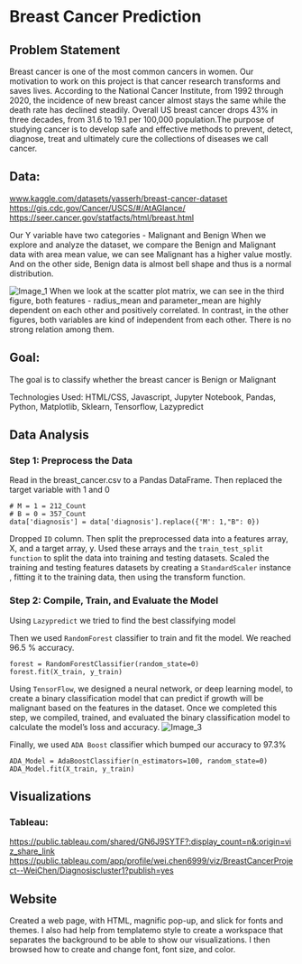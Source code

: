 # Breast Cancer Prediction
## Problem Statement  
Breast cancer is one of the most common cancers in women. Our motivation to work on this project
is that cancer research transforms and saves lives. According to the National Cancer Institute, 
from 1992 through 2020, the incidence of new breast cancer almost stays the same while the death
rate has declined steadily. Overall US breast cancer drops 43% in three decades, from 31.6 to 
19.1 per 100,000 population.The purpose of studying cancer is to develop safe and effective 
methods to prevent, detect, diagnose, treat and ultimately cure the collections of diseases we
call cancer. 

## Data:
www.kaggle.com/datasets/yasserh/breast-cancer-dataset 
https://gis.cdc.gov/Cancer/USCS/#/AtAGlance/ 
https://seer.cancer.gov/statfacts/html/breast.html

Our Y variable have two categories - Malignant and Benign 
When we explore and analyze the dataset, we compare the Benign and Malignant data with area 
mean value, we can see Malignant has a higher value mostly. And on the other side, Benign data 
is almost bell shape and thus is a normal distribution.

![Image_1](Diagnosis_Matrix.png)
When we look at the scatter plot matrix, we can see in the third figure, both features - 
radius_mean and parameter_mean are highly dependent on each other and positively correlated. 
In contrast, in the other figures, both variables are kind of independent from each other. 
There is no strong relation among them.

## Goal:
The goal is to classify whether the breast cancer is Benign or Malignant 

Technologies Used: HTML/CSS, Javascript, Jupyter Notebook, Pandas, Python, Matplotlib,
Sklearn, Tensorflow, Lazypredict

## Data Analysis
### Step 1: Preprocess the Data
Read in the breast_cancer.csv to a Pandas DataFrame.
Then replaced the target variable with 1 and 0
```# Replacing the target (y) class
# M = 1 = 212_Count
# B = 0 = 357_Count
data['diagnosis'] = data['diagnosis'].replace({'M': 1,"B": 0})
```
Dropped ```ID``` column.
Then split the preprocessed data into a features array, X, and a target array, y. Used these
arrays and the ```train_test_split function``` to split the data into training and testing 
datasets. Scaled the training and testing features datasets by creating a ```StandardScaler``` 
instance , fitting it to the training data, then using the transform function.

### Step 2: Compile, Train, and Evaluate the Model

Using ```Lazypredict``` we tried to find the best classifying model

Then we used ```RandomForest``` classifier to train and fit the model. We reached 96.5 %
accuracy.
```
forest = RandomForestClassifier(random_state=0)
forest.fit(X_train, y_train)
```

Using ```TensorFlow```, we designed a neural network, or deep learning model, to create a 
binary classification model that can predict if growth will be malignant based on the features 
in the dataset. Once we completed this step, we compiled, trained, and evaluated the binary 
classification model to calculate the model’s loss and accuracy.
![Image_3](NN_params.png)

Finally, we used ```ADA Boost``` classifier which bumped our accuracy to 97.3%
```# Model classifying using AdaBoost
ADA_Model = AdaBoostClassifier(n_estimators=100, random_state=0)
ADA_Model.fit(X_train, y_train)
```

## Visualizations
### Tableau: 
https://public.tableau.com/shared/GN6J9SYTF?:display_count=n&:origin=viz_share_link 
https://public.tableau.com/app/profile/wei.chen6999/viz/BreastCancerProject--WeiChen/Diagnosiscluster1?publish=yes



## Website
Created a web page, with HTML, magnific pop-up, and slick for fonts and themes. I also had help 
from templatemo style to create a workspace that separates the background to be able to show our
visualizations. I then browsed how to create and change font, font size, and color.
